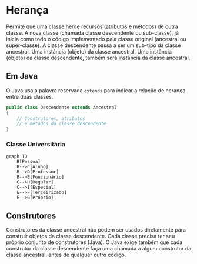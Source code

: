 # Herança
Permite que uma classe herde recursos (atributos e métodos) de outra classe.
A nova classe (chamada classe descendente ou sub-classe), já inicia como todo o código implementado pela classe original (ancestral ou super-classe).
A classe descendente passa a ser um sub-tipo da classe ancestral. Uma instância (objeto) da classe ancestral. Uma instância (objeto) da classe descendente, também será instância da classe ancestral.

## Em Java
O Java usa a palavra reservada `extends` para indicar a relação de herança entre duas classes.

```java
public class Descendente extends Ancestral
{
	// Construtores, atributos
	// e métodos da classe descendente
}
```
### Classe Universitária
```mermaid
graph TD
    B[Pessoa]
    B-->C[Aluno]
    B-->D[Professor]
    B-->E[Funcionário]
    C-->H[Regular]
    C-->I[Especial]
    E-->F[Terceirizado]
    E-->G[Próprio]
```
## Construtores
Construtores da classe ancestral não podem ser usados diretamente para construir objetos da classe descendente.
Cada classe precisa ter seu próprio conjunto de construtores (Java).
O Java exige também que cada construtor da classe descendente faça uma chamada a algum construtor da classe ancestral, antes de qualquer outro código.
<!--stackedit_data:
eyJoaXN0b3J5IjpbMTQ5ODgzMzMyNiwtMTg0MjAwMTcwMCwxMT
cyMTkzOTk3LC0xOTA3ODU2NTQwLDEwMjgxODY1MzUsMTMxMTg0
MjAzXX0=
-->